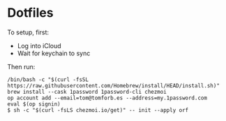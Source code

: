 # Dotfiles

To setup, first:

* Log into iCloud
* Wait for keychain to sync 

Then run:

```shell
/bin/bash -c "$(curl -fsSL https://raw.githubusercontent.com/Homebrew/install/HEAD/install.sh)"
brew install --cask 1password 1password-cli chezmoi
op account add --email=tom@tomforb.es --address=my.1password.com
eval $(op signin)
$ sh -c "$(curl -fsLS chezmoi.io/get)" -- init --apply orf
```
